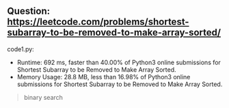 ## Question: https://leetcode.com/problems/shortest-subarray-to-be-removed-to-make-array-sorted/

code1.py:
* Runtime: 692 ms, faster than 40.00% of Python3 online submissions for Shortest Subarray to be Removed to Make Array Sorted.
* Memory Usage: 28.8 MB, less than 16.98% of Python3 online submissions for Shortest Subarray to be Removed to Make Array Sorted.
> binary search